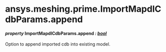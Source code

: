 <a id="ansys-meshing-prime-importmapdlcdbparams-append"></a>

# ansys.meshing.prime.ImportMapdlCdbParams.append

<a id="ansys.meshing.prime.ImportMapdlCdbParams.append"></a>

#### *property* ImportMapdlCdbParams.append *: [bool](https://docs.python.org/3.11/library/functions.html#bool)*

Option to append imported cdb into existing model.

<!-- !! processed by numpydoc !! -->
